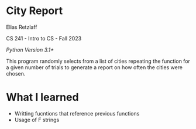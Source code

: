 City Report
==============

Elias Retzlaff

CS 241 - Intro to CS - Fall 2023

*Python Version 3.1+*

This program randomly selects from a list of cities repeating the function for a given number of trials to generate a report on how often the cities were chosen.

What I learned
==============
- Writting fucntions that reference previous functions
- Usage of F strings
